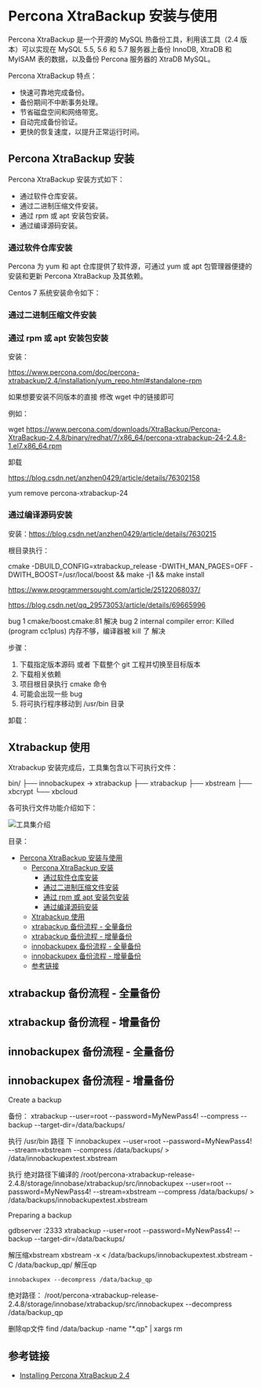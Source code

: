 # Percona XtraBackup 安装与使用

Percona XtraBackup 是一个开源的 MySQL 热备份工具，利用该工具（2.4 版本）可以实现在 MySQL 5.5, 5.6 和 5.7 服务器上备份 InnoDB, XtraDB 和 MyISAM 表的数据，以及备份 Percona 服务器的 XtraDB MySQL。

Percona XtraBackup 特点：

* 快速可靠地完成备份。
* 备份期间不中断事务处理。
* 节省磁盘空间和网络带宽。
* 自动完成备份验证。
* 更快的恢复速度，以提升正常运行时间。

## Percona XtraBackup 安装

Percona XtraBackup 安装方式如下：

* 通过软件仓库安装。
* 通过二进制压缩文件安装。
* 通过 rpm 或 apt 安装包安装。
* 通过编译源码安装。

### 通过软件仓库安装

Percona 为 yum 和 apt 仓库提供了软件源，可通过 yum 或 apt 包管理器便捷的安装和更新 Percona XtraBackup 及其依赖。

Centos 7 系统安装命令如下：

### 通过二进制压缩文件安装

### 通过 rpm 或 apt 安装包安装

安装：

https://www.percona.com/doc/percona-xtrabackup/2.4/installation/yum_repo.html#standalone-rpm

如果想要安装不同版本的直接 修改 wget 中的链接即可

例如：

wget https://www.percona.com/downloads/XtraBackup/Percona-XtraBackup-2.4.8/binary/redhat/7/x86_64/percona-xtrabackup-24-2.4.8-1.el7.x86_64.rpm

卸载

https://blog.csdn.net/anzhen0429/article/details/76302158

yum remove percona-xtrabackup-24

### 通过编译源码安装

安装：https://blog.csdn.net/anzhen0429/article/details/7630215

根目录执行：

cmake -DBUILD_CONFIG=xtrabackup_release -DWITH_MAN_PAGES=OFF -DWITH_BOOST=/usr/local/boost && make -j1 && make install


https://www.programmersought.com/article/25122068037/

https://blog.csdn.net/qq_29573053/article/details/69665996

bug 1 cmake/boost.cmake:81 解决
bug 2 internal compiler error: Killed (program cc1plus) 内存不够，编译器被 kill 了 解决

步骤：

1. 下载指定版本源码 或者 下载整个 git 工程并切换至目标版本
2. 下载相关依赖
3. 项目根目录执行 cmake 命令
4. 可能会出现一些 bug 
5. 将可执行程序移动到 /usr/bin 目录




卸载：



## Xtrabackup 使用

Xtrabackup 安装完成后，工具集包含以下可执行文件：

bin/
├── innobackupex -> xtrabackup
├── xtrabackup
├── xbstream
├── xbcrypt
└── xbcloud

各可执行文件功能介绍如下：

![工具集介绍](https://i.loli.net/2021/04/05/5KbLOAuz2Z9npT6.png)

目录：

- [Percona XtraBackup 安装与使用](#percona-xtrabackup-安装与使用)
  - [Percona XtraBackup 安装](#percona-xtrabackup-安装)
    - [通过软件仓库安装](#通过软件仓库安装)
    - [通过二进制压缩文件安装](#通过二进制压缩文件安装)
    - [通过 rpm 或 apt 安装包安装](#通过-rpm-或-apt-安装包安装)
    - [通过编译源码安装](#通过编译源码安装)
  - [Xtrabackup 使用](#xtrabackup-使用)
  - [xtrabackup 备份流程 - 全量备份](#xtrabackup-备份流程---全量备份)
  - [xtrabackup 备份流程 - 增量备份](#xtrabackup-备份流程---增量备份)
  - [innobackupex 备份流程 - 全量备份](#innobackupex-备份流程---全量备份)
  - [innobackupex 备份流程 - 增量备份](#innobackupex-备份流程---增量备份)
  - [参考链接](#参考链接)

## xtrabackup 备份流程 - 全量备份



## xtrabackup 备份流程 - 增量备份

## innobackupex 备份流程 - 全量备份

## innobackupex 备份流程 - 增量备份


Create a backup

备份：
xtrabackup --user=root --password=MyNewPass4! --compress --backup --target-dir=/data/backups/

执行 /usr/bin 路径 下
innobackupex --user=root --password=MyNewPass4! --stream=xbstream --compress /data/backups/ > /data/innobackupextest.xbstream

执行 绝对路径下编译的
/root/percona-xtrabackup-release-2.4.8/storage/innobase/xtrabackup/src/innobackupex --user=root --password=MyNewPass4! --stream=xbstream --compress /data/backups/ > /data/backups/innobackupextest.xbstream

Preparing a backup

gdbserver :2333 xtrabackup --user=root --password=MyNewPass4! --backup --target-dir=/data/backups/


解压缩xbstream
xbstream -x < /data/backups/innobackupextest.xbstream -C /data/backup_qp/
解压qp

```
innobackupex --decompress /data/backup_qp

```
绝对路径：
/root/percona-xtrabackup-release-2.4.8/storage/innobase/xtrabackup/src/innobackupex --decompress /data/backup_qp

删除qp文件
find /data/backup -name "*.qp" | xargs rm

## 参考链接

* [Installing Percona XtraBackup 2.4](https://www.percona.com/doc/percona-xtrabackup/2.4/installation.html#installing-from-binaries)
